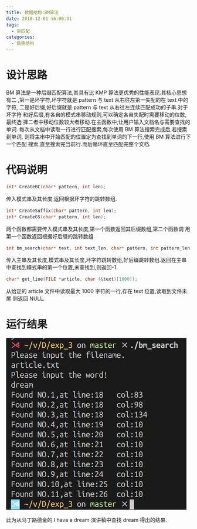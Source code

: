 ```yaml
---
title: 数据结构:BM算法
date: 2018-12-01 16:00:31
tags:
  - 串匹配
categories:
  - 数据结构
---
```


# 设计思路

BM 算法是一种后缀匹配算法,其具有比 KMP 算法更优秀的性能表现.其核心思想有二
,第一是坏字符,坏字符就是 pattern 与 text 从右往左第一失配的在 text 中的字符,
二是好后缀,好后缀就是 pattern 与 text 从右往左连续匹配成功的子串.对于坏字符
和好后缀,有各自的模式串移动规则,可以确定各自失配时需要移动的位数,最终选
择二者中移动位数较大者移动.在主函数中,让用户输入文档名与需要查找的单词.
每次从文档中读取一行进行匹配搜索,每次使用 BM 算法搜索完成后,若搜索到单词,
则将主串中开始匹配的位置定为查找到单词的下一行,使用 BM 算法进行下一个匹配
搜索,直至搜索完当前行.而后循环直至匹配完整个文档.

<!-- more -->

# 代码说明

```cpp
int* CreateBC(char* pattern, int len);
```

传入模式串及其长度,返回根据坏字符的跳转数组.

```cpp
int* CreateSuffix(char* pattern, int len);
int* CreateGS(char* pattern, int len);
```

两个函数都需要传入模式串及其长度,第一个函数返回其后缀数组,第二个函数调
用第一个函数返回根据好后缀的跳转数组.

```cpp
int bm_search(char* text, int text_len, char* pattern, int pattern_len, int *bc, int *gs);
```

传入主串及其长度,模式串及其长度,坏字符跳转数组,好后缀跳转数组.返回在主串
中查找到模式串的第一个位置,未查找到,则返回-1.

```cpp
char* get_line(FILE *article, char (&text)[1000]);
```

从给定的 article 文件中读取最大 1000 字符的一行,存在 text 位置,读取到文件末尾
则返回 NULL.

# 运行结果

![运行结果](ds-bm/ret.png)

此为从马丁路德金的 I hava a dream 演讲稿中查找 dream 得出的结果.
